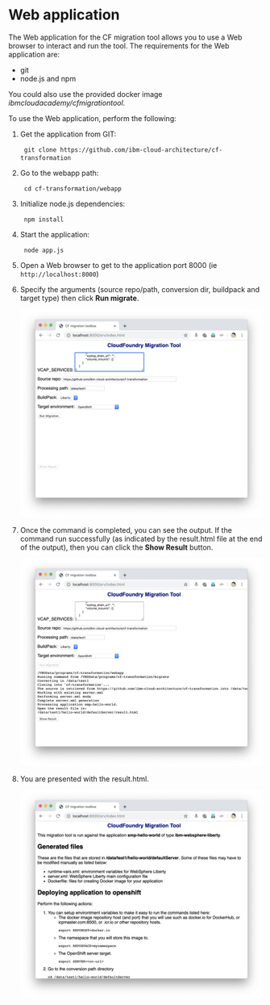 # Web application

The Web application for the CF migration tool allows you to use a Web browser to interact and run the tool. The requirements for the Web application are:

- git
- node.js and npm

You could also use the provided docker image *ibmcloudacademy/cfmigrationtool*.

To use the Web application, perform the following:

1. Get the application from GIT:

		git clone https://github.com/ibm-cloud-architecture/cf-transformation

2. Go to the webapp path:

		cd cf-transformation/webapp

3. Initialize node.js dependencies:

		npm install

4. Start the application:

		node app.js

5. Open a Web browser to get to the application port 8000 (ie `http://localhost:8000`)

6. Specify the arguments (source repo/path, conversion dir, buildpack and target type) then click **Run migrate**.

	![Index](images/index1.png)

7. Once the command is completed, you can see the output. If the command run successfully (as indicated by the result.html file at the end of the output), then you can click the **Show Result** button.

	![Index](images/index2.png)

6. You are presented with the result.html.

	![Index](images/index3.png)
